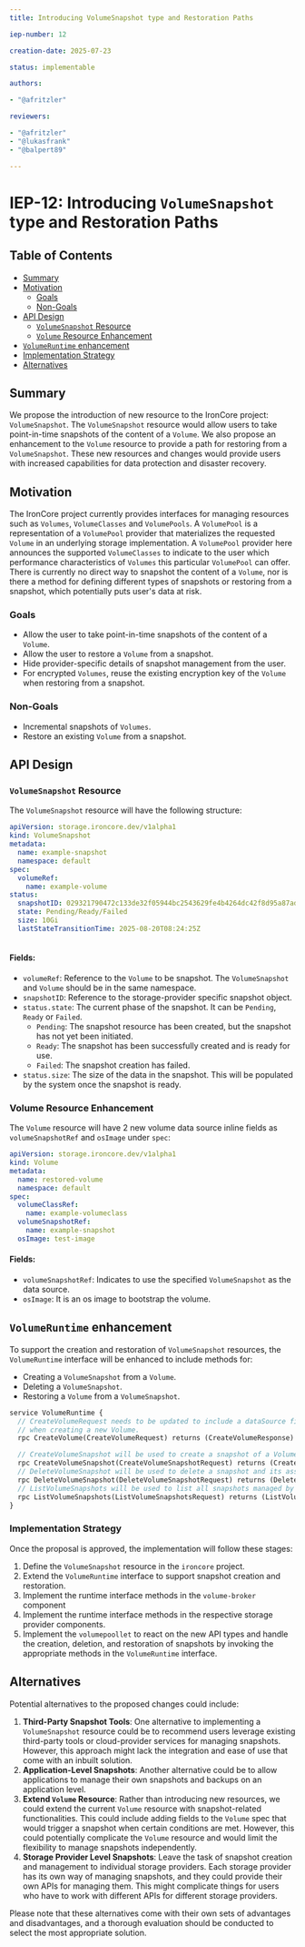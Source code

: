 ```yaml
---
title: Introducing VolumeSnapshot type and Restoration Paths

iep-number: 12

creation-date: 2025-07-23

status: implementable

authors:

- "@afritzler"

reviewers:

- "@afritzler"
- "@lukasfrank"
- "@balpert89"

---
```


# IEP-12: Introducing `VolumeSnapshot` type and Restoration Paths

## Table of Contents

- [Summary](#summary)
- [Motivation](#motivation)
    - [Goals](#goals)
    - [Non-Goals](#non-goals)
- [API Design](#api-design)
  - [`VolumeSnapshot` Resource](#volumesnapshot-resource)
  - [`Volume` Resource Enhancement](#volume-resource-enhancement)
- [`VolumeRuntime` enhancement](#volumeruntime-enhancement)
- [Implementation Strategy](#implementation-strategy)
- [Alternatives](#alternatives)

## Summary

We propose the introduction of new resource to the IronCore project: `VolumeSnapshot`. The `VolumeSnapshot` 
resource would allow users to take point-in-time snapshots of the content of a `Volume`. We also propose an 
enhancement to the `Volume` resource to provide a path for restoring from a `VolumeSnapshot`. These new resources 
and changes would provide users with increased capabilities for data protection and disaster recovery.

## Motivation

The IronCore project currently provides interfaces for managing resources such as `Volumes`, `VolumeClasses` and `VolumePools`. 
A `VolumePool` is a representation of a `VolumePool` provider that materializes the requested `Volume` in an underlying
storage implementation. A `VolumePool` provider here announces the supported `VolumeClasses` to indicate to the user
which performance characteristics of `Volumes` this particular `VolumePool` can offer.
There is currently no direct way to snapshot the content of a `Volume`, nor is there a method 
for defining different types of snapshots or restoring from a snapshot, which potentially puts user's data at risk.

### Goals

- Allow the user to take point-in-time snapshots of the content of a `Volume`.
- Allow the user to restore a `Volume` from a snapshot.
- Hide provider-specific details of snapshot management from the user.
- For encrypted `Volumes`, reuse the existing encryption key of the `Volume` when restoring from a snapshot.

### Non-Goals

- Incremental snapshots of `Volumes`.
- Restore an existing `Volume` from a snapshot.

## API Design

### `VolumeSnapshot` Resource

The `VolumeSnapshot` resource will have the following structure:

```yaml
apiVersion: storage.ironcore.dev/v1alpha1
kind: VolumeSnapshot
metadata:
  name: example-snapshot
  namespace: default
spec:
  volumeRef:
    name: example-volume
status:
  snapshotID: 029321790472c133de32f05944bc2543629fe4b4264dc42f8d95a87adbba265
  state: Pending/Ready/Failed
  size: 10Gi
  lastStateTransitionTime: 2025-08-20T08:24:25Z
  
```  

#### Fields:

- `volumeRef`: Reference to the `Volume` to be snapshot. The `VolumeSnapshot` and `Volume` should be in the same namespace.
- `snapshotID`: Reference to the storage-provider specific snapshot object.
- `status.state`: The current phase of the snapshot. It can be `Pending`, `Ready` or `Failed`.
  - `Pending`: The snapshot resource has been created, but the snapshot has not yet been initiated.
  - `Ready`: The snapshot has been successfully created and is ready for use.
  - `Failed`: The snapshot creation has failed.
- `status.size`: The size of the data in the snapshot. This will be populated by the system once the snapshot is ready.

### Volume Resource Enhancement

The `Volume` resource will have 2 new volume data source inline fields as `volumeSnapshotRef` and `osImage` under `spec`:

```yaml
apiVersion: storage.ironcore.dev/v1alpha1
kind: Volume
metadata:
  name: restored-volume
  namespace: default
spec:
  volumeClassRef:
    name: example-volumeclass
  volumeSnapshotRef:
    name: example-snapshot
  osImage: test-image
```

#### Fields:

- `volumeSnapshotRef`: Indicates to use the specified `VolumeSnapshot` as the data source.
- `osImage`: It is an os image to bootstrap the volume.

## `VolumeRuntime` enhancement

To support the creation and restoration of `VolumeSnapshot` resources, the `VolumeRuntime` interface will be 
enhanced to include methods for:

- Creating a `VolumeSnapshot` from a `Volume`.
- Deleting a `VolumeSnapshot`.
- Restoring a `Volume` from a `VolumeSnapshot`.

```protobuf
service VolumeRuntime {
  // CreateVolumeRequest needs to be updated to include a dataSource field to support restoration from a snapshot 
  // when creating a new Volume.
  rpc CreateVolume(CreateVolumeRequest) returns (CreateVolumeResponse) {};

  // CreateVolumeSnapshot will be used to create a snapshot of a Volume.
  rpc CreateVolumeSnapshot(CreateVolumeSnapshotRequest) returns (CreateVolumeSnapshotResponse) {};
  // DeleteVolumeSnapshot will be used to delete a snapshot and its associated content.
  rpc DeleteVolumeSnapshot(DeleteVolumeSnapshotRequest) returns (DeleteVolumeSnapshotResponse) {};
  // ListVolumeSnapshots will be used to list all snapshots managed by the volume provider
  rpc ListVolumeSnapshots(ListVolumeSnapshotsRequest) returns (ListVolumeSnapshotsResponse) {};
}
```

### Implementation Strategy

Once the proposal is approved, the implementation will follow these stages:

1. Define the `VolumeSnapshot` resource in the `ironcore` project.
2. Extend the `VolumeRuntime` interface to support snapshot creation and restoration.
3. Implement the runtime interface methods in the `volume-broker` component
4. Implement the runtime interface methods in the respective storage provider components.
5. Implement the `volumepoollet` to react on the new API types and handle the creation, deletion, and restoration of 
snapshots by invoking the appropriate methods in the `VolumeRuntime` interface.

## Alternatives

Potential alternatives to the proposed changes could include:

1. **Third-Party Snapshot Tools**: One alternative to implementing a `VolumeSnapshot` resource could be 
to recommend users leverage existing third-party tools or cloud-provider services for managing snapshots. However, 
this approach might lack the integration and ease of use that come with an inbuilt solution.
2. **Application-Level Snapshots**: Another alternative could be to allow applications to manage their own snapshots
and backups on an application level.
3. **Extend `Volume` Resource**: Rather than introducing new resources, we could extend the current `Volume` resource 
with snapshot-related functionalities. This could include adding fields to the `Volume` spec that would trigger a 
snapshot when certain conditions are met. However, this could potentially complicate the `Volume` resource and would 
limit the flexibility to manage snapshots independently.
4. **Storage Provider Level Snapshots**: Leave the task of snapshot creation and management to individual storage 
providers. Each storage provider has its own way of managing snapshots, and they could provide their own APIs for 
managing them. This might complicate things for users who have to work with different APIs for different 
storage providers.

Please note that these alternatives come with their own sets of advantages and disadvantages, and a thorough evaluation 
should be conducted to select the most appropriate solution.
